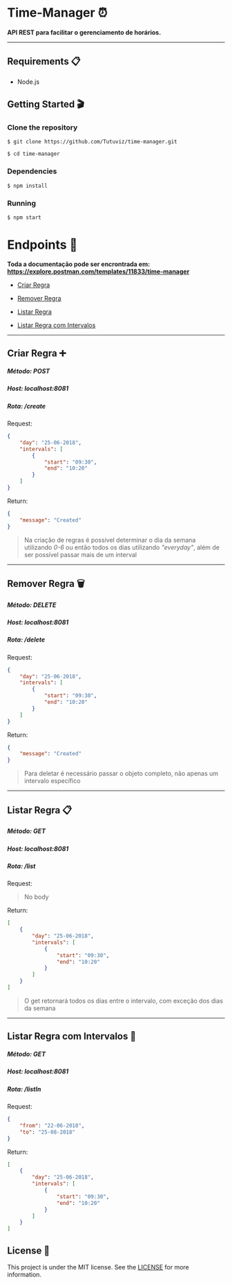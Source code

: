 # **Time-Manager** ⏰

**API REST para facilitar o gerenciamento de horários.**

---

## Requirements 📋

- Node.js

## Getting Started 🎬

### Clone the repository

    $ git clone https://github.com/Tutuviz/time-manager.git

    $ cd time-manager

### Dependencies

    $ npm install

### Running

    $ npm start

# Endpoints 📌

**Toda a documentação pode ser encrontrada em: https://explore.postman.com/templates/11833/time-manager**

- [Criar Regra](##Criar-Regra)

- [Remover Regra](##Remover-Regra)

- [Listar Regra](##Listar-Regra)

- [Listar Regra com Intervalos](##Listar-Regra-Com-Intervalos)

---

## Criar Regra ➕

##### **Método:** POST

##### **Host:** localhost:8081

##### **Rota:** /create

Request:

```json
{
	"day": "25-06-2018",
	"intervals": [
		{
			"start": "09:30",
			"end": "10:20"
		}
	]
}
```

Return:

```json
{
	"message": "Created"
}
```

> Na criação de regras é possivel determinar o dia da semana utilizando _0-6_ ou então todos os dias utilizando _"everyday"_, além de ser possível passar mais de um interval

---

## Remover Regra 🗑️

##### **Método:** DELETE

##### **Host:** localhost:8081

##### **Rota:** /delete

Request:

```json
{
	"day": "25-06-2018",
	"intervals": [
		{
			"start": "09:30",
			"end": "10:20"
		}
	]
}
```

Return:

```json
{
	"message": "Created"
}
```

> Para deletar é necessário passar o objeto completo, não apenas um intervalo específico

---

## Listar Regra 📋

##### **Método:** GET

##### **Host:** localhost:8081

##### **Rota:** /list

Request:

> No body

Return:

```json
[
	{
		"day": "25-06-2018",
		"intervals": [
			{
				"start": "09:30",
				"end": "10:20"
			}
		]
	}
]
```

> O get retornará todos os dias entre o intervalo, com exceção dos dias da semana

---

## Listar Regra com Intervalos 📅

##### **Método:** GET

##### **Host:** localhost:8081

##### **Rota:** /listIn

Request:

```json
{
	"from": "22-06-2018",
	"to": "25-08-2018"
}
```

Return:

```json
[
	{
		"day": "25-06-2018",
		"intervals": [
			{
				"start": "09:30",
				"end": "10:20"
			}
		]
	}
]
```

## License 📝

This project is under the MIT license. See the [LICENSE](https://github.com/Tutuviz/time-manager/blob/master/LICENSE) for more information.
